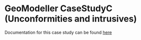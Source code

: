 # GeoModeller CaseStudyC (Unconformities and intrusives)
Documentation for this case study can be found [here](https://docs.intrepid-geophysics.com/geomodeller/topics/case-study-C.html)
